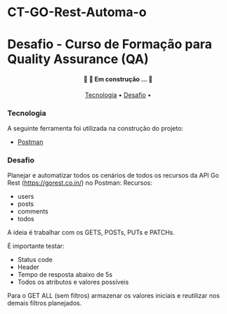 # CT-GO-Rest-Automa-o
<h1>Desafio - Curso de Formação para Quality Assurance (QA)</h1>

<h4 align="center"> 
	🚧 🚀 Em construção ...  🚧
</h4>

<p align="center">
<a href="#Tecnologia">Tecnologia</a> •
<a href="#Desafio">Desafio</a> •
</p>

### Tecnologia 

A seguinte ferramenta foi utilizada na construção do projeto:
- [Postman](https://www.postman.com/)

### Desafio
Planejar e automatizar todos os cenários de todos os recursos da API Go Rest (https://gorest.co.in/) no Postman:
Recursos:
- users
- posts
- comments
- todos

A ideia é trabalhar com os GETS, POSTs, PUTs e PATCHs.

É importante testar:
- Status code
- Header
- Tempo de resposta abaixo de 5s
- Todos os atributos e valores possíveis

Para o GET ALL (sem filtros) armazenar os valores iniciais e reutilizar nos demais filtros planejados.

